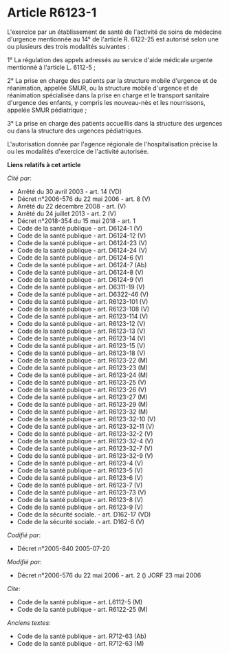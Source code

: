 # Article R6123-1

L'exercice par un établissement de santé de l'activité de soins de médecine d'urgence mentionnée au 14° de l'article R.
6122-25 est autorisé selon une ou plusieurs des trois modalités suivantes :

1° La régulation des appels adressés au service d'aide médicale urgente mentionné à l'article L. 6112-5 ;

2° La prise en charge des patients par la structure mobile d'urgence et de réanimation, appelée SMUR, ou la structure mobile
d'urgence et de réanimation spécialisée dans la prise en charge et le transport sanitaire d'urgence des enfants, y compris
les nouveau-nés et les nourrissons, appelée SMUR pédiatrique ;

3° La prise en charge des patients accueillis dans la structure des urgences ou dans la structure des urgences pédiatriques.

L'autorisation donnée par l'agence régionale de l'hospitalisation précise la ou les modalités d'exercice de l'activité
autorisée.

**Liens relatifs à cet article**

_Cité par_:

  - Arrêté du 30 avril 2003 - art. 14 (VD)
  - Décret n°2006-576 du 22 mai 2006 - art. 8 (V)
  - Arrêté du 22 décembre 2008 - art. (V)
  - Arrêté du 24 juillet 2013 - art. 2 (V)
  - Décret n°2018-354 du 15 mai 2018 - art. 1
  - Code de la santé publique - art. D6124-1 (V)
  - Code de la santé publique - art. D6124-12 (V)
  - Code de la santé publique - art. D6124-23 (V)
  - Code de la santé publique - art. D6124-24 (V)
  - Code de la santé publique - art. D6124-6 (V)
  - Code de la santé publique - art. D6124-7 (Ab)
  - Code de la santé publique - art. D6124-8 (V)
  - Code de la santé publique - art. D6124-9 (V)
  - Code de la santé publique - art. D6311-19 (V)
  - Code de la santé publique - art. D6322-46 (V)
  - Code de la santé publique - art. R6123-101 (V)
  - Code de la santé publique - art. R6123-108 (V)
  - Code de la santé publique - art. R6123-114 (V)
  - Code de la santé publique - art. R6123-12 (V)
  - Code de la santé publique - art. R6123-13 (V)
  - Code de la santé publique - art. R6123-14 (V)
  - Code de la santé publique - art. R6123-15 (V)
  - Code de la santé publique - art. R6123-18 (V)
  - Code de la santé publique - art. R6123-22 (M)
  - Code de la santé publique - art. R6123-23 (M)
  - Code de la santé publique - art. R6123-24 (M)
  - Code de la santé publique - art. R6123-25 (V)
  - Code de la santé publique - art. R6123-26 (V)
  - Code de la santé publique - art. R6123-27 (M)
  - Code de la santé publique - art. R6123-29 (M)
  - Code de la santé publique - art. R6123-32 (M)
  - Code de la santé publique - art. R6123-32-10 (V)
  - Code de la santé publique - art. R6123-32-11 (V)
  - Code de la santé publique - art. R6123-32-2 (V)
  - Code de la santé publique - art. R6123-32-4 (V)
  - Code de la santé publique - art. R6123-32-7 (V)
  - Code de la santé publique - art. R6123-32-9 (V)
  - Code de la santé publique - art. R6123-4 (V)
  - Code de la santé publique - art. R6123-5 (V)
  - Code de la santé publique - art. R6123-6 (V)
  - Code de la santé publique - art. R6123-7 (V)
  - Code de la santé publique - art. R6123-73 (V)
  - Code de la santé publique - art. R6123-8 (V)
  - Code de la santé publique - art. R6123-9 (V)
  - Code de la sécurité sociale. - art. D162-17 (VD)
  - Code de la sécurité sociale. - art. D162-6 (V)

_Codifié par_:

  - Décret n°2005-840 2005-07-20

_Modifié par_:

  - Décret n°2006-576 du 22 mai 2006 - art. 2 () JORF 23 mai 2006

_Cite_:

  - Code de la santé publique - art. L6112-5 (M)
  - Code de la santé publique - art. R6122-25 (M)

_Anciens textes_:

  - Code de la santé publique - art. R712-63 (Ab)
  - Code de la santé publique - art. R712-63 (M)
